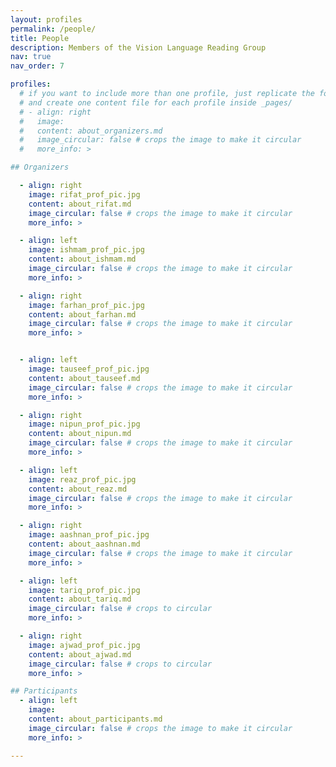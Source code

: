 ```yaml
---
layout: profiles
permalink: /people/
title: People
description: Members of the Vision Language Reading Group
nav: true
nav_order: 7

profiles:
  # if you want to include more than one profile, just replicate the following block
  # and create one content file for each profile inside _pages/
  # - align: right
  #   image:
  #   content: about_organizers.md
  #   image_circular: false # crops the image to make it circular
  #   more_info: >

## Organizers

  - align: right
    image: rifat_prof_pic.jpg
    content: about_rifat.md
    image_circular: false # crops the image to make it circular
    more_info: >

  - align: left
    image: ishmam_prof_pic.jpg
    content: about_ishmam.md
    image_circular: false # crops the image to make it circular
    more_info: >

  - align: right
    image: farhan_prof_pic.jpg
    content: about_farhan.md
    image_circular: false # crops the image to make it circular
    more_info: >


  - align: left
    image: tauseef_prof_pic.jpg
    content: about_tauseef.md
    image_circular: false # crops the image to make it circular
    more_info: >

  - align: right
    image: nipun_prof_pic.jpg
    content: about_nipun.md
    image_circular: false # crops the image to make it circular
    more_info: >

  - align: left
    image: reaz_prof_pic.jpg
    content: about_reaz.md
    image_circular: false # crops the image to make it circular
    more_info: >

  - align: right
    image: aashnan_prof_pic.jpg
    content: about_aashnan.md
    image_circular: false # crops the image to make it circular
    more_info: >

  - align: left
    image: tariq_prof_pic.jpg
    content: about_tariq.md
    image_circular: false # crops to circular
    more_info: >

  - align: right
    image: ajwad_prof_pic.jpg
    content: about_ajwad.md
    image_circular: false # crops to circular
    more_info: >

## Participants 
  - align: left
    image: 
    content: about_participants.md
    image_circular: false # crops the image to make it circular
    more_info: >

---
```


